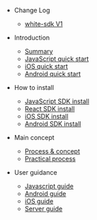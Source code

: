 * Change Log

  * [white-sdk V1](en-uk/releaseNote.md)

* Introduction

  * [Summary](en-uk/introduction.md)
  * [JavaScript quick start](en-uk/js_quickstart.md)
  * [iOS quick start](en-uk/iOS_quickstart.md)
  * [Android quick start](en-uk/Android_quickstart.md)

* How to install

  * [JavaScript SDK install](en-uk/js_SDK_install.md)
  * [React SDK install](en-uk/react_SDK_intsall.md)
  * [iOS SDK install](en-uk/iOS_SDK_install.md)
  * [Android SDK install](en-uk/Android_SDK_install.md)

* Main concept

  * [Process & concept](en-uk/concept.md)
  * [Practical process](en-uk/process.md)

* User guidance

  * [Javascript guide](en-uk/js_detail_api.md)
  * [Android guide](en-uk/Android_detail_api.md)
  * [iOS guide](en-uk/iOS_detail_api.md)
  * [Server guide](en-uk/server_detail_api.md)


